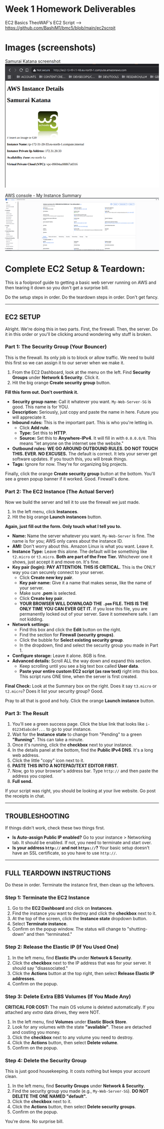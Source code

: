 # Week 1 Homework Deliverables

EC2 Basics
TheoWAF's EC2 Script --> https://github.com/BashiM1/bmc5/blob/main/ec2scrpit

# Images (screenshots)

Samurai Katana screenshot
![samurai-katana](./images/samurai-katana-screenshot.png)

AWS console - My Instance Summary
![my-instance-summary](./images/instance-summary.png)


# Complete EC2 Setup & Teardown:

This is a foolproof guide to getting a basic web server running on AWS and then tearing it down so you don't get a surprise bill.

Do the setup steps in order. Do the teardown steps in order. Don't get fancy.

---

## EC2 SETUP

Alright. We're doing this in two parts. First, the firewall. Then, the server. Do it in this order or you'll be clicking around wondering why stuff is broken.

### Part 1: The Security Group (Your Bouncer)

This is the firewall. Its only job is to block or allow traffic. We need to build this first so we can assign it to our server when we make it.

1.  From the EC2 Dashboard, look at the menu on the left. Find **Security Groups** under **Network & Security**. Click it.
2.  Hit the big orange **Create security group** button.

**Fill this form out. Don't overthink it.**

*   **Security group name:** Call it whatever you want. `My-Web-Server-SG` is good. This name is for YOU.
*   **Description:** Seriously, just copy and paste the name in here. Future you will appreciate it.
*   **Inbound rules:** This is the important part. This is who you're letting in.
    *   Click **Add rule**.
    *   **Type:** Set this to **HTTP**.
    *   **Source:** Set this to **Anywhere-IPv4**. It will fill in with `0.0.0.0/0`. This means "let anyone on the internet see the website."
*   **Outbound rules:** **WE GO AROUND OUTBOUND RULES. DO NOT TOUCH THIS. EVER. NO EXCUSES.** The default is correct. It lets your server get software updates. If you touch this, you will break things.
*   **Tags:** Ignore for now. They're for organizing big projects.

Finally, click the orange **Create security group** button at the bottom. You'll see a green popup banner if it worked. Good. Firewall's done.

### Part 2: The EC2 Instance (The Actual Server)

Now we build the server and tell it to use the firewall we just made.

1.  In the left menu, click **Instances**.
2.  Hit the big orange **Launch instances** button.

**Again, just fill out the form. Only touch what I tell you to.**

*   **Name:** Name the server whatever you want. `My-Web-Server` is fine. The name is for you; AWS only cares about the instance ID.
*   **AMI:** Don't worry about this. Amazon Linux is what you want. Leave it.
*   **Instance Type:** Leave this alone. The default will be something like `t2.micro` or `t3.micro`. **Both are part of the Free Tier.** Whichever one it shows, just accept it and move on. It's fine.
*   **Key pair (login):** **PAY ATTENTION. THIS IS CRITICAL.** This is the ONLY way you can securely connect to your server.
    *   Click **Create new key pair**.
    *   **Key pair name:** Give it a name that makes sense, like the name of your server.
    *   Make sure **.pem** is selected.
    *   Click **Create key pair**.
    *   **YOUR BROWSER WILL DOWNLOAD THE `.pem` FILE. THIS IS THE ONLY TIME YOU CAN EVER GET IT.** If you lose this file, you are permanently locked out of your server. Save it somewhere safe. I am not kidding.
*   **Network settings:**
    *   Find this box and click the **Edit** button on the right.
    *   Find the section for **Firewall (security groups)**.
    *   Click the bubble for **Select existing security group**.
    *   In the dropdown, find and select the security group you made in Part 1.
*   **Configure storage:** Leave it alone. 8GB is fine.
*   **Advanced details:** Scroll ALL the way down and expand this section.
    *   Keep scrolling until you see a big text box called **User data**.
    *   **Paste your entire custom EC2 script (as raw text)** right into this box. This script runs ONE time, when the server is first created.

**Final Check:** Look at the Summary box on the right. Does it say `t3.micro` or `t2.micro`? Does it list your security group? Good.

Pray to all that is good and holy. Click the orange **Launch instance** button.

### Part 3: The Result

1.  You'll see a green success page. Click the blue link that looks like `i-012345abcdef...` to go to your instance.
2.  Wait for the **Instance state** to change from "Pending" to a green **"Running"**. This can take a minute.
3.  Once it's running, click the **checkbox** next to your instance.
4.  In the details panel at the bottom, find the **Public IPv4 DNS**. It's a long web address.
5.  Click the little "copy" icon next to it.
6.  **PASTE THIS INTO A NOTEPAD/TEXT EDITOR FIRST.**
7.  Now, go to your browser's address bar. Type `http://` and then paste the address you copied.
8.  **Full send.**

If your script was right, you should be looking at your live website. Go post the receipts in chat.

---

## TROUBLESHOOTING

If things didn't work, check these two things first.
*   **Is Auto-assign Public IP enabled?** Go to your instance > Networking tab. It should be enabled. If not, you need to terminate and start over.
*   **Is your address `http://` and not `https://`?** Your basic setup doesn't have an SSL certificate, so you have to use `http://`.

---

## FULL TEARDOWN INSTRUCTIONS

Do these in order. Terminate the instance first, then clean up the leftovers.

### Step 1: Terminate the EC2 Instance

1.  Go to the **EC2 Dashboard** and click on **Instances**.
2.  Find the instance you want to destroy and click the **checkbox** next to it.
3.  At the top of the screen, click the **Instance state** dropdown button.
4.  Select **Terminate instance**.
5.  Confirm on the popup window. The status will change to "shutting-down" and then "terminated."

### Step 2: Release the Elastic IP (If You Used One)

1.  In the left menu, find **Elastic IPs** under **Network & Security**.
2.  Click the **checkbox** next to the IP address that was for your server. It should say "disassociated."
3.  Click the **Actions** button at the top right, then select **Release Elastic IP addresses**.
4.  Confirm on the popup.

### Step 3: Delete Extra EBS Volumes (If You Made Any)

**CRITICAL FOR COST:** The main OS volume is deleted automatically. If you attached any *extra* data drives, they were NOT.

1.  In the left menu, find **Volumes** under **Elastic Block Store**.
2.  Look for any volumes with the state **"available"**. These are detached and costing you money.
3.  Click the **checkbox** next to any volume you need to destroy.
4.  Click the **Actions** button, then select **Delete volume**.
5.  Confirm on the popup.

### Step 4: Delete the Security Group

This is just good housekeeping. It costs nothing but keeps your account clean.

1.  In the left menu, find **Security Groups** under **Network & Security**.
2.  Find the security group you made (e.g., `My-Web-Server-SG`). **DO NOT DELETE THE ONE NAMED "default".**
3.  Click the **checkbox** next to it.
4.  Click the **Actions** button, then select **Delete security groups**.
5.  Confirm on the popup.

You're done. No surprise bill.